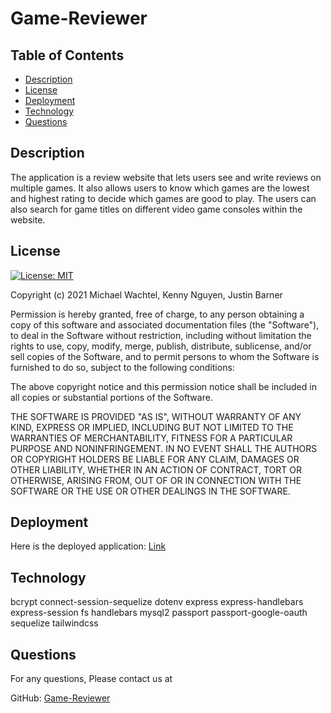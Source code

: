 # Game-Reviewer

 ## Table of Contents

  * [Description](#description)
  * [License](#license)
  * [Deployment](#deployment)
  * [Technology](#technology)
  * [Questions](#questions)


## Description

The application is a review website that lets users see and write reviews on multiple games. It also allows users to know which games are the lowest and highest rating to decide which games are good to play. The users can also search for game titles on different video game consoles within the website. 

## License

[![License: MIT](https://img.shields.io/badge/License-MIT-green.svg)](https://opensource.org/licenses/MIT)

Copyright (c) 2021 Michael Wachtel, Kenny Nguyen, Justin Barner

Permission is hereby granted, free of charge, to any person obtaining a copy of this software and associated documentation files (the "Software"), to deal in the Software without restriction, including without limitation the rights to use, copy, modify, merge, publish, distribute, sublicense, and/or sell copies of the Software, and to permit persons to whom the Software is furnished to do so, subject to the following conditions:

The above copyright notice and this permission notice shall be included in all copies or substantial portions of the Software.

THE SOFTWARE IS PROVIDED "AS IS", WITHOUT WARRANTY OF ANY KIND, EXPRESS OR IMPLIED, INCLUDING BUT NOT LIMITED TO THE WARRANTIES OF MERCHANTABILITY, FITNESS FOR A PARTICULAR PURPOSE AND NONINFRINGEMENT. IN NO EVENT SHALL THE AUTHORS OR COPYRIGHT HOLDERS BE LIABLE FOR ANY CLAIM, DAMAGES OR OTHER LIABILITY, WHETHER IN AN ACTION OF CONTRACT, TORT OR OTHERWISE, ARISING FROM, OUT OF OR IN CONNECTION WITH THE SOFTWARE OR THE USE OR OTHER DEALINGS IN THE SOFTWARE.

## Deployment

Here is the deployed application: [Link]()

## Technology

bcrypt
connect-session-sequelize
dotenv
express
express-handlebars
express-session
fs
handlebars
mysql2
passport
passport-google-oauth
sequelize
tailwindcss

## Questions

For any questions, Please contact us at

GitHub: [Game-Reviewer](https://github.com/Tikimaniac77/Game-Reviewer)

